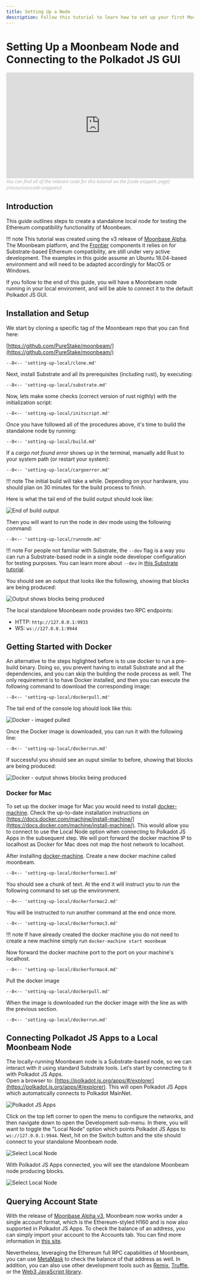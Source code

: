 ```yaml
---
title: Setting Up a Node
description: Follow this tutorial to learn how to set up your first Moonbeam node. You’ll also learn how to connect it to and control it with the Polkadot JS GUI.
---
```


# Setting Up a Moonbeam Node and Connecting to the Polkadot JS GUI  
<style>.embed-container { position: relative; padding-bottom: 56.25%; height: 0; overflow: hidden; max-width: 100%; } .embed-container iframe, .embed-container object, .embed-container embed { position: absolute; top: 0; left: 0; width: 100%; height: 100%; }</style><div class='embed-container'><iframe src='https://www.youtube.com/embed//p_0OAHSlHNM' frameborder='0' allowfullscreen></iframe></div>
<style>.caption { font-family: Open Sans, sans-serif; font-size: 0.9em; color: rgba(170, 170, 170, 1); font-style: italic; letter-spacing: 0px; position: relative;}</style><div class='caption'>You can find all of the relevant code for this tutorial on the [code snippets page](/resources/code-snippets/)</div>

## Introduction  
This guide outlines steps to create a standalone local node for testing the Ethereum compatibility functionality of Moonbeam.

!!! note
    This tutorial was created using the v3 release of [Moonbase Alpha](https://github.com/PureStake/moonbeam/releases/tag/v0.3.0). The Moonbeam platform, and the [Frontier](https://github.com/paritytech/frontier) components it relies on for Substrate-based Ethereum compatibility, are still under very active development. The examples in this guide assume an Ubuntu 18.04-based environment and will need to be adapted accordingly for MacOS or Windows.

If you follow to the end of this guide, you will have a Moonbeam node running in your local enviroment, and will be able to connect it to the default Polkadot JS GUI.

## Installation and Setup  
We start by cloning a specific tag of the Moonbeam repo that you can find here:

[https://github.com/PureStake/moonbeam/](https://github.com/PureStake/moonbeam/)

```
--8<-- 'setting-up-local/clone.md'
```

Next, install Substrate and all its prerequisites (including rust), by executing:

```
--8<-- 'setting-up-local/substrate.md'
```

Now, lets make some checks (correct version of rust nigthly) with the initialization script:

```
--8<-- 'setting-up-local/initscript.md'
```

Once you have followed all of the procedures above, it's time to build the standalone node by running:

```
--8<-- 'setting-up-local/build.md'
```

If a _cargo not found error_ shows up in the terminal, manually add Rust to your system path (or restart your system):

```
--8<-- 'setting-up-local/cargoerror.md'
```

!!! note
    The initial build will take a while. Depending on your hardware, you should plan on 30 minutes for the build process to finish.

Here is what the tail end of the build output should look like:

![End of build output](/images/setting-up-a-node/setting-up-node-2b.png)

Then you will want to run the node in dev mode using the following command:

```
--8<-- 'setting-up-local/runnode.md'
```

!!! note
    For people not familiar with Substrate, the `--dev` flag is a way you can run a Substrate-based node in a single node developer configuration for testing purposes. You can learn more about `--dev` in [this Substrate tutorial](https://substrate.dev/docs/en/tutorials/create-your-first-substrate-chain/interact).

You should see an output that looks like the following, showing that blocks are being produced:

![Output shows blocks being produced](/images/setting-up-a-node/setting-up-node-3b.png)

The local standalone Moonbeam node provides two RPC endpoints:
 
 - HTTP: `http://127.0.0.1:9933`
 - WS: `ws://127.0.0.1:9944` 

## Getting Started with Docker
An alternative to the steps higlighted before is to use docker to run a pre-build binary. Doing so, you prevent having to install Substrate and all the dependencies, and you can skip the building the node process as well. The only requirement is to have Docker installed, and then you can execute the following command to download the corresponding image:

```
--8<-- 'setting-up-local/dockerpull.md'
```
The tail end of the console log should look like this:

![Docker - imaged pulled](/images/setting-up-a-node/setting-up-node-9a.png)

Once the Docker image is downloaded, you can run it with the following line:

```
--8<-- 'setting-up-local/dockerrun.md'
```

If successful you should see an ouput similar to before, showing that blocks are being produced:

![Docker - output shows blocks being produced](/images/setting-up-a-node/setting-up-node-8a.png)

### Docker for Mac
To set up the docker image for Mac you would need to install [docker-machine](https://docs.docker.com/machine/install-machine/). 
Check the up-to-date installation instructions on [https://docs.docker.com/machine/install-machine/](https://docs.docker.com/machine/install-machine/).
This would allow you to connect to use the Local Node option when connecting to Polkadot JS Apps in the subsequent step.
We will port forward the docker machine IP to localhost as Docker for Mac does not map the host network to localhost.

After installing [docker-machine](https://docs.docker.com/machine/install-machine/). Create a new docker machine called moonbeam.
```
--8<-- 'setting-up-local/dockerformac1.md'
```

You should see a chunk of text. At the end it will instruct you to run the following command to set up the environment.
```
--8<-- 'setting-up-local/dockerformac2.md'
```

You will be instructed to run another command at the end once more.
```
--8<-- 'setting-up-local/dockerformac3.md'
```
!!! note
    If have already created the docker machine you do not need to create a new machine simply run `docker-machine start moonbeam`

Now forward the docker machine port to the port on your machine's localhost. 
```
--8<-- 'setting-up-local/dockerformac4.md'
```

Pull the docker image
```
--8<-- 'setting-up-local/dockerpull.md'
```

When the image is downloaded run the docker image with the line as with the previous section.
```
--8<-- 'setting-up-local/dockerrun.md'
```

## Connecting Polkadot JS Apps to a Local Moonbeam Node
The locally-running Moonbeam node is a Substrate-based node, so we can interact with it using standard Substrate tools. Let’s start by connecting to it with Polkadot JS Apps.  
Open a browser to: [https://polkadot.js.org/apps/#/explorer](https://polkadot.js.org/apps/#/explorer). This will open Polkadot JS Apps which automatically connects to Polkadot MainNet. 

![Polkadot JS Apps](/images/setting-up-a-node/setting-up-node-4b.png)

Click on the top left corner to open the menu to configure the networks, and then navigate down to open the Development sub-menu. In there,  you will want to toggle the "Local Node" option which points Polkadot JS Apps to `ws://127.0.0.1:9944`. Next, hit on the Switch button and the site should connect to your standalone Moonbeam node.

![Select Local Node](/images/setting-up-a-node/setting-up-node-5b.png)

With Polkadot JS Apps connected, you will see the standalone Moonbeam node producing blocks.

![Select Local Node](/images/setting-up-a-node/setting-up-node-6b.png)

## Querying Account State
With the release of [Moonbase Alpha v3](https://www.purestake.com/news/moonbeam-network-upgrades-account-structure-to-match-ethereum/), Moonbeam now works under a single account format, which is the Ethereum-styled H160 and is now also supported in Polkadot JS Apps. To check the balance of an address, you can simply import your account to the Accounts tab. You can find more information in [this site](/integrations/polkadotjs/).

Nevertheless, leveraging the Ethereum full RPC capabilities of Moonbeam, you can use [MetaMask](/getting-started/local-node/using-metamask/) to check the balance of that address as well. In addition, you can also use other development tools such as [Remix](/getting-started/local-node/using-remix/), [Truffle](/getting-started/local-node/using-truffle/), or the [Web3 JavaScript library](/getting-started/local-node/web3-js/web3-transaction/).


